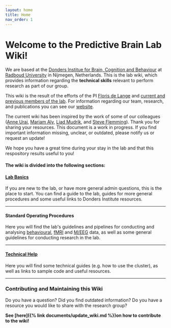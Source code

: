 ```yaml
---
layout: home
title: Home
nav_order: 1
---
```


# Welcome to the Predictive Brain Lab Wiki!

We are based at the [Donders Institue for Brain, Cognition and Behaviour](https://www.ru.nl/en/donders-institute) at [Radboud University](https://www.ru.nl/en) in Nijmegen, Netherlands. This is the lab wiki, which provides information regarding the **technical skills** relevant to perform research as part of our group. 

This wiki is the result of the efforts of the PI [Floris de Lange](https://www.predictivebrainlab.com/people/floris-de-lange) and [current and previous members of the lab](https://www.predictivebrainlab.com/people). For information regarding our team, research, and publications you can see our [website](https://www.predictivebrainlab.com/). 

The current wiki has been inspired by the work of some of our colleagues ([Anne Urai](https://anne-urai.github.io/lab_wiki/Practical.html), [Mariam Aly](https://osf.io/mdh87/wiki/Stimuli/), [Liad Mudrik](https://osf.io/5kfrc/wiki/home/), and [Steve Flemming](https://metacoglab.github.io/lab_wiki/)). Thank you for sharing your resources. 
This document is a work in progress. If you find important information missing, unclear, or outdated, please notify us or request an update!

We hope you have a great time during your stay in the lab and that this respository results useful to you!


#### The wiki is divided into the following sections:
  

#### [Lab Basics](./documents/lab_basics.md)

If you are new to the lab, or have more general admin questions, this is the place to start. You can find a guide to the lab, guides for more general procedures and some useful links to Donders Institute resources.

* * * 
#### Standard Operating Procedures

Here you will find the lab's guidelines and pipelines for conducting and analysing [behavioural](./documents/behavioral_testing.md), [fMRI](./documents/fMRI.md) and [M/EEG](./documents/MEG.md) data, as well as some general guidelines for conducting research in the lab.

* * * 

#### [Technical Help](./documents/technical_help.md)

Here you will find some technical guides (e.g. how to use the cluster), as well as links to sample code and useful resources.

* * * 

### Contributing and Maintaining this Wiki

Do you have a question? Did you find outdated information? Do you have a resource you would like to share with the research group?

**See [here]({% link documents/update_wiki.md %})on how to contribute to the wiki!**
